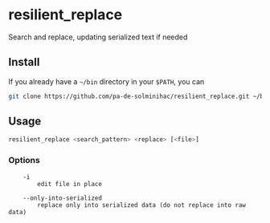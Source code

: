 # resilient_replace

Search and replace, updating serialized text if needed

## Install

If you already have a `~/bin` directory in your `$PATH`, you can 

```bash
git clone https://github.com/pa-de-solminihac/resilient_replace.git ~/bin/resilient_replace_git && ln -s ~/bin/resilient_replace_git/resilient_replace ~/bin/resilient_replace
```


## Usage
```bash
resilient_replace <search_pattern> <replace> [<file>]
```

### Options
```
    -i
        edit file in place

    --only-into-serialized
        replace only into serialized data (do not replace into raw data)
```
